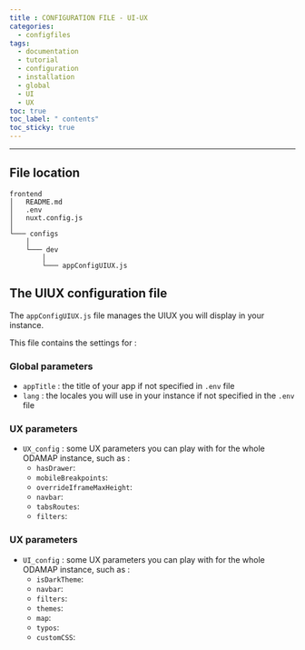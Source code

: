 ```yaml
---
title : CONFIGURATION FILE - UI-UX
categories:
  - configfiles
tags:
  - documentation
  - tutorial
  - configuration
  - installation
  - global
  - UI
  - UX
toc: true
toc_label: " contents"
toc_sticky: true
---
```


--------

## File location

```shell
frontend
│   README.md
│   .env
│   nuxt.config.js
│
└─── configs
    │
    └─── dev
        │
        └─── appConfigUIUX.js

```

## The UIUX configuration file

The `appConfigUIUX.js` file manages the UIUX you will display in your instance.

This file contains the settings for :

### Global parameters

- `appTitle` : the title of your app if not specified in `.env` file
- `lang` : the locales you will use in your instance if not specified in the `.env` file

### UX parameters

- `UX_config` : some UX parameters you can play with for the whole ODAMAP instance, such as :
  - `hasDrawer`: 
  - `mobileBreakpoints`: 
  - `overrideIframeMaxHeight`: 
  - `navbar`: 
  - `tabsRoutes`: 
  - `filters`: 

### UX parameters

- `UI_config` : some UX parameters you can play with for the whole ODAMAP instance, such as :
  - `isDarkTheme`: 
  - `navbar`: 
  - `filters`: 
  - `themes`: 
  - `map`: 
  - `typos`: 
  - `customCSS`: 


